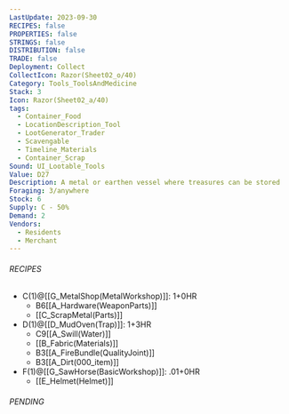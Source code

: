 ```yaml
---
LastUpdate: 2023-09-30
RECIPES: false
PROPERTIES: false
STRINGS: false
DISTRIBUTION: false
TRADE: false
Deployment: Collect
CollectIcon: Razor(Sheet02_o/40)
Category: Tools_ToolsAndMedicine
Stack: 3
Icon: Razor(Sheet02_a/40)
tags:
  - Container_Food
  - LocationDescription_Tool
  - LootGenerator_Trader
  - Scavengable
  - Timeline_Materials
  - Container_Scrap
Sound: UI_Lootable_Tools
Value: D27
Description: A metal or earthen vessel where treasures can be stored
Foraging: 3/anywhere
Stock: 6
Supply: C - 50%
Demand: 2
Vendors:
  - Residents
  - Merchant
---
```


###### RECIPES
- C(1)@[[G_MetalShop(MetalWorkshop)]]: 1+0HR
	- B6[[A_Hardware(WeaponParts)]]
	- [[C_ScrapMetal(Parts)]]
- D(1)@[[D_MudOven(Trap)]]: 1+3HR
	- C9[[A_Swill(Water)]]
	- [[B_Fabric(Materials)]]
	- B3[[A_FireBundle(QualityJoint)]]
	- B3[[A_Dirt(000_item)]]
- F(1)@[[G_SawHorse(BasicWorkshop)]]: .01+0HR
	- [[E_Helmet(Helmet)]]

###### PENDING

